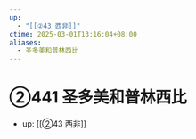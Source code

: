 ```yaml
---
up:
  - "[[②43 西非]]"
ctime: 2025-03-01T13:16:04+08:00
aliases:
  - 圣多美和普林西比
---
```


# ②441 圣多美和普林西比

- up: [[②43 西非]]
